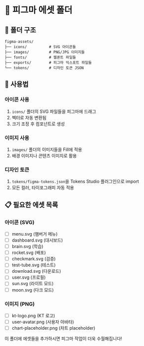 # 🎨 피그마 에셋 폴더

## 📁 폴더 구조

```
figma-assets/
├── icons/          # SVG 아이콘들
├── images/         # PNG/JPG 이미지들  
├── fonts/          # 웹폰트 파일들
├── exports/        # 피그마 익스포트 파일들
└── tokens/         # 디자인 토큰 JSON
```

## 🎯 사용법

### 아이콘 사용
1. `icons/` 폴더의 SVG 파일들을 피그마에 드래그
2. 벡터로 자동 변환됨
3. 크기 조정 후 컴포넌트로 생성

### 이미지 사용  
1. `images/` 폴더의 이미지들을 Fill에 적용
2. 배경 이미지나 콘텐츠 이미지로 활용

### 디자인 토큰
1. `tokens/figma-tokens.json`을 Tokens Studio 플러그인으로 import
2. 모든 컬러, 타이포그래피 자동 적용

## 📋 필요한 에셋 목록

### 아이콘 (SVG)
- [ ] menu.svg (햄버거 메뉴)
- [ ] dashboard.svg (대시보드)
- [ ] brain.svg (학습)
- [ ] rocket.svg (배포) 
- [ ] checkmark.svg (검증)
- [ ] test-tube.svg (테스트)
- [ ] download.svg (다운로드)
- [ ] user.svg (프로필)
- [ ] sun.svg (라이트 모드)
- [ ] moon.svg (다크 모드)

### 이미지 (PNG)
- [ ] kt-logo.png (KT 로고)
- [ ] user-avatar.png (사용자 아바타)
- [ ] chart-placeholder.png (차트 placeholder)

이 폴더에 에셋들을 추가하시면 피그마 작업이 더욱 수월해집니다!






